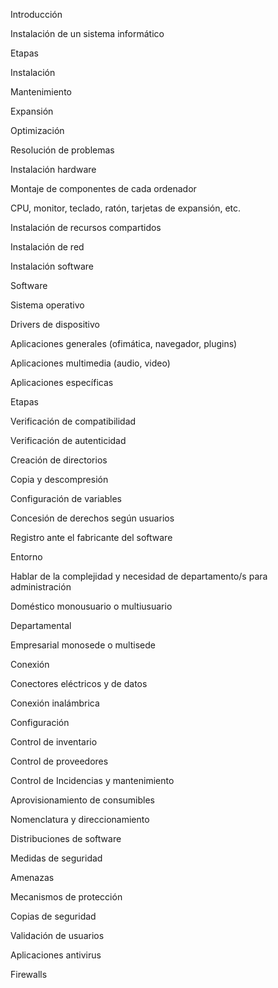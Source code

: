 Introducción

Instalación de un sistema informático

Etapas

Instalación

Mantenimiento

Expansión

Optimización

Resolución de problemas

Instalación hardware

Montaje de componentes de cada ordenador

CPU, monitor, teclado, ratón, tarjetas de expansión, etc.

Instalación de recursos compartidos

Instalación de red

Instalación software

Software

Sistema operativo

Drivers de dispositivo

Aplicaciones generales (ofimática, navegador, plugins)

Aplicaciones multimedia (audio, video)

Aplicaciones específicas

Etapas

Verificación de compatibilidad

Verificación de autenticidad

Creación de directorios

Copia y descompresión

Configuración de variables

Concesión de derechos según usuarios

Registro ante el fabricante del software

Entorno

Hablar de la complejidad y necesidad de departamento/s para
administración

Doméstico monousuario o multiusuario

Departamental

Empresarial monosede o multisede

Conexión

Conectores eléctricos y de datos

Conexión inalámbrica

Configuración

Control de inventario

Control de proveedores

Control de Incidencias y mantenimiento

Aprovisionamiento de consumibles

Nomenclatura y direccionamiento

Distribuciones de software

Medidas de seguridad

Amenazas

Mecanismos de protección

Copias de seguridad

Validación de usuarios

Aplicaciones antivirus

Firewalls
